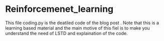 # Reinforcemenet_learning


This file coding.py is the deatiled code of the blog post . Note that this is a learning based material and the main motive of this fiel is to make you understand the need of LSTD and explaination of the code.
